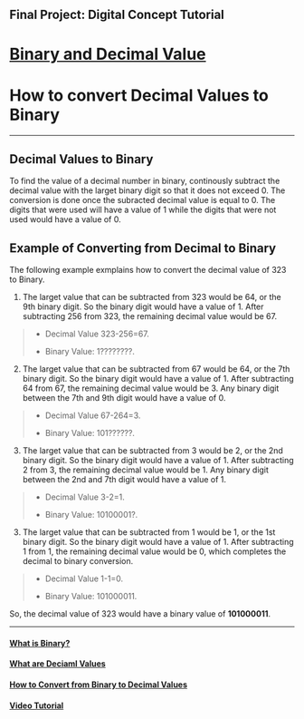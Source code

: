 
## Final Project: Digital Concept Tutorial

# [Binary and Decimal Value](README.md)

# How to convert Decimal Values to Binary
---

## Decimal Values to Binary
 
To find the value of a decimal number in binary, continously subtract the decimal value with the larget binary digit so that it does not exceed 0. The conversion is done once the subracted decimal value is equal to 0. The digits that were used will have a value of 1 while the digits that were not used would have a value of 0.

## Example of Converting from Decimal to Binary

The following example exmplains how to convert the decimal value of 323 to Binary. 

1. The larget value that can be subtracted from 323 would be 64, or the 9th binary digit. So the binary digit would have a value of 1. After subtracting 256 from 323, the remaining decimal value would be 67.

> * Decimal Value 323-256=67.
>
> * Binary Value: 1????????.

2. The larget value that can be subtracted from 67 would be 64, or the 7th binary digit. So the binary digit would have a value of 1. After subtracting 64 from 67, the remaining decimal value would be 3. Any binary digit between the 7th and 9th digit would have a value of 0.

> * Decimal Value 67-264=3.
>
> * Binary Value: 101??????.

3. The larget value that can be subtracted from 3 would be 2, or the 2nd binary digit. So the binary digit would have a value of 1. After subtracting 2 from 3, the remaining decimal value would be 1. Any binary digit between the 2nd and 7th digit would have a value of 1.

> * Decimal Value 3-2=1.
>
> * Binary Value: 10100001?.

3. The larget value that can be subtracted from 1 would be 1, or the 1st binary digit. So the binary digit would have a value of 1. After subtracting 1 from 1, the remaining decimal value would be 0, which completes the decimal to binary conversion.

> * Decimal Value 1-1=0.
>
> * Binary Value: 101000011.

So, the decimal value of 323 would have a binary value of **101000011**.

---

#### [What is Binary?](Binary.md)

#### [What are Deciaml Values](Decimal.md)

#### [How to Convert from Binary to Decimal Values](B2D.md)

#### [Video Tutorial](https://youtu.be/b47QnQoFk50)

